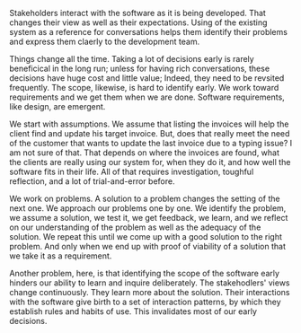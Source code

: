 Stakeholders interact with the software as it is being developed.
That changes their view as well as their expectations.
Using of the existing system as a reference for conversations
helps them identify their problems and express them claerly to the
development team.

Things change all the time.
Taking a lot of decisions early is rarely beneficical in the long run;
unless for having rich conversations,
these decisions have huge cost and little value;
Indeed, they need to be revsited frequently.
The scope, likewise, is hard to identify early.
We work toward requirements and we get them when we are done.
Software requirements, like design, are emergent.

We start with assumptions.
We assume that listing the invoices will help the client find
and update his target invoice.
But, does that really meet the need of the customer
that wants to update the last invoice due to a typing issue?
I am not sure of that.
That depends on where the invoices are found, 
what the clients are really using our system
for, when they do it, and how well the software fits in their
life.
All of that requires investigation, toughful reflection,
and a lot of trial-and-error before.

We work on problems.
A solution to a problem changes the setting of the next one.
We approach our problems one by one.
We identify the problem, we assume a solution, we test it, we get feedback,
we learn, and we reflect on our understanding of the problem as well as the
adequacy of the solution.
We repeat this until we come up with a good solution to the right problem.
And only when we end up with proof of viability of a solution
that we take it as a requirement.

Another problem, here, is that identifying the scope of the software early
hinders our ability to learn and inquire deliberately.
The stakehodlers' views change continuously.
They learn more about the solution.
Their interactions with the software give birth to a set 
of interaction patterns, by which they establish rules and habits of use.
This invalidates most of our early decisions.
